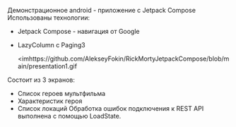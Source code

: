 Демонстрационное android - приложение с Jetpack Compose
Использованы технологии:
- Jetpack Compose - навигация от Google
- LazyColumn c Paging3

  <imhttps://github.com/AlekseyFokin/RickMortyJetpackCompose/blob/main/presentation1.gif

  
Состоит из 3 экранов:
- Список героев мультфильма
- Характеристик героя
- Список локаций
Обработка ошибок подключения к REST API выполнена с помощью LoadState.
  
